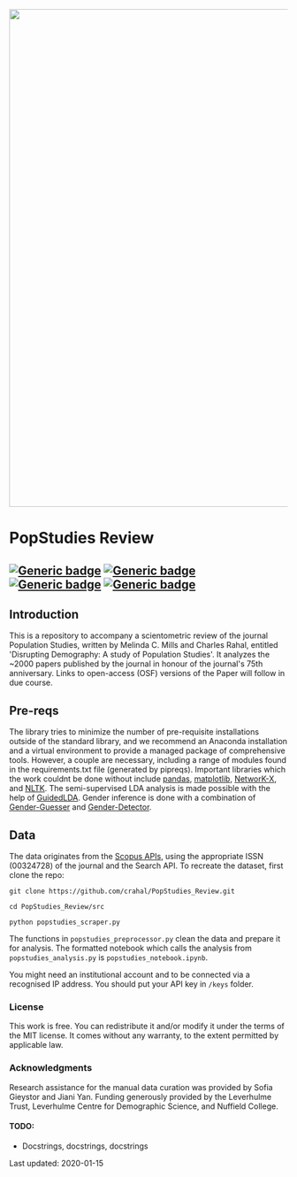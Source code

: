 <img src="https://github.com/crahal/PopStudies_Review/assets/cover_picture.png" width="900"/>


# PopStudies Review

[![Generic badge](https://img.shields.io/badge/Python-3.7-<red>.svg)](https://shields.io/) [![Generic badge](https://img.shields.io/badge/License-MIT-blue.svg)](https://shields.io/) [![Generic badge](https://img.shields.io/badge/Maintained-Yes-green.svg)](https://shields.io/) [![Generic badge](https://img.shields.io/badge/BuildPassing-Yes-red.svg)](https://shields.io/)
---

## Introduction

This is a repository to accompany a scientometric review of the journal Population Studies, written by Melinda C. Mills and Charles Rahal, entitled 'Disrupting Demography: A study of Population Studies'. It analyzes the ~2000 papers published by the journal in honour of the journal's 75th anniversary. Links to open-access (OSF) versions of the Paper will follow in due course.

## Pre-reqs

The library tries to minimize the number of pre-requisite installations outside of the standard library, and we recommend an Anaconda installation and a virtual environment to provide a managed package of comprehensive tools. However, a couple are necessary, including a range of modules found in the requirements.txt file (generated by pipreqs). Important libraries which the work couldnt be done without include [pandas](https://github.com/pandas-dev/pandas), [matplotlib](https://github.com/matplotlib/matplotlib), [NetworK-X](https://github.com/networkx), and [NLTK](https://github.com/nltk/nltk). The semi-supervised LDA analysis is made possible with the help of [GuidedLDA](https://github.com/vi3k6i5/GuidedLDA). Gender inference is done with a combination of [Gender-Guesser](https://github.com/lead-ratings/gender-guesser) and [Gender-Detector](https://github.com/malev/gender-detector).

## Data

The data originates from the [Scopus APIs](https://dev.elsevier.com/), using the appropriate ISSN (00324728) of the journal and the Search API. To recreate the dataset, first clone the repo:

```git clone https://github.com/crahal/PopStudies_Review.git```

```cd PopStudies_Review/src```

```python popstudies_scraper.py```

The functions in ```popstudies_preprocessor.py``` clean the data and prepare it for analysis. The formatted notebook which calls the analysis from ```popstudies_analysis.py``` is ```popstudies_notebook.ipynb```.

You might need an institutional account and to be connected via a recognised IP address. You should put your API key in ```/keys``` folder.




### License
This work is free. You can redistribute it and/or modify it under the terms of the MIT license. It comes without any warranty, to the extent permitted by applicable law.

### Acknowledgments
Research assistance for the manual data curation was provided by Sofia Gieystor and Jiani Yan. Funding generously provided by the Leverhulme Trust, Leverhulme Centre for Demographic Science, and Nuffield College.


#### TODO:

* Docstrings, docstrings, docstrings

Last updated: 2020-01-15